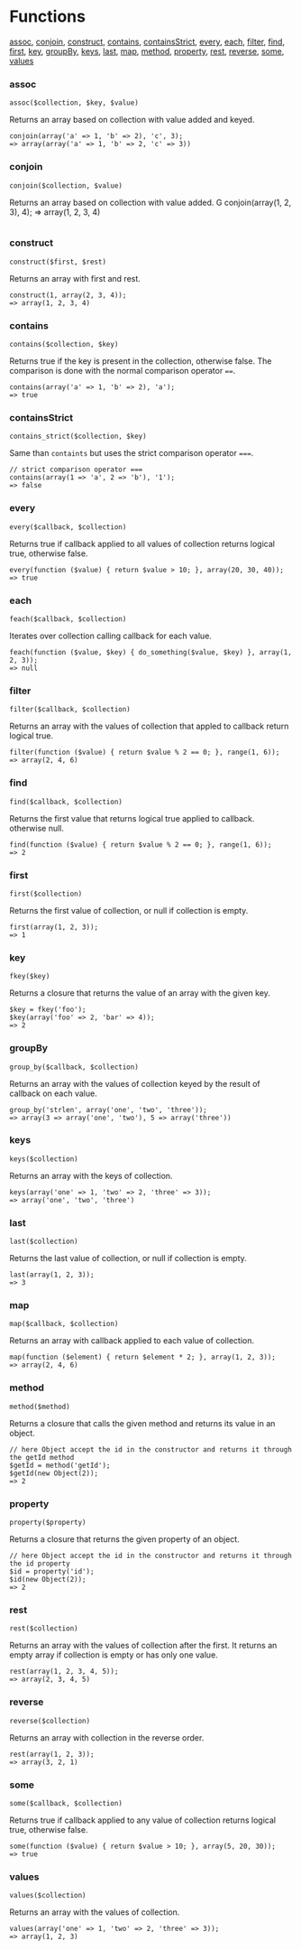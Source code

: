 # Functions

[assoc](#assoc), [conjoin](#conjoin), [construct](#construct), [contains](#contains), [containsStrict](#containsStrict), [every](#every), [each](#each), [filter](#filter), [find](#find), [first](#first), [key](#key), [groupBy](#groupBy), [keys](#keys), [last](#last), [map](#map), [method](#method), [property](#property), [rest](#rest), [reverse](#reverse), [some](#some), [values](#values)

<a name="assoc"></a>
### assoc

`assoc($collection, $key, $value)`

Returns an array based on collection with value added and keyed.

```
conjoin(array('a' => 1, 'b' => 2), 'c', 3);
=> array(array('a' => 1, 'b' => 2, 'c' => 3))
```

<a name="conjoin"></a>
### conjoin

`conjoin($collection, $value)`

Returns an array based on collection with value added.
G
conjoin(array(1, 2, 3), 4);
=> array(1, 2, 3, 4)

```

```

<a name="construct"></a>
### construct

`construct($first, $rest)`

Returns an array with first and rest.

```
construct(1, array(2, 3, 4));
=> array(1, 2, 3, 4)
```

<a name="contains"></a>
### contains

`contains($collection, $key)`

Returns true if the key is present in the collection, otherwise false.
The comparison is done with the normal comparison operator `==`.

```
contains(array('a' => 1, 'b' => 2), 'a');
=> true
```

<a name="containsStrict"></a>
### containsStrict

`contains_strict($collection, $key)`

Same than `containts` but uses the strict comparison operator `===`.

```
// strict comparison operator ===
contains(array(1 => 'a', 2 => 'b'), '1');
=> false
```

<a name="every"></a>
### every

`every($callback, $collection)`

Returns true if callback applied to all values of collection returns logical true, otherwise false.

```
every(function ($value) { return $value > 10; }, array(20, 30, 40));
=> true
```

<a name="each"></a>
### each

`feach($callback, $collection)`

Iterates over collection calling callback for each value.

```
feach(function ($value, $key) { do_something($value, $key) }, array(1, 2, 3));
=> null
```

<a name="filter"></a>
### filter

`filter($callback, $collection)`

Returns an array with the values of collection that appled to callback return logical true.

```
filter(function ($value) { return $value % 2 == 0; }, range(1, 6));
=> array(2, 4, 6)
```

<a name="find"></a>
### find

`find($callback, $collection)`

Returns the first value that returns logical true applied to callback. otherwise null.

```
find(function ($value) { return $value % 2 == 0; }, range(1, 6));
=> 2
```

<a name="first"></a>
### first

`first($collection)`

Returns the first value of collection, or null if collection is empty.

```
first(array(1, 2, 3));
=> 1
```

<a name="key"></a>
### key

`fkey($key)`

Returns a closure that returns the value of an array with the given key.

```
$key = fkey('foo');
$key(array('foo' => 2, 'bar' => 4));
=> 2
```

<a name="groupBy"></a>
### groupBy

`group_by($callback, $collection)`

Returns an array with the values of collection keyed by the result of callback on each value.

```
group_by('strlen', array('one', 'two', 'three'));
=> array(3 => array('one', 'two'), 5 => array('three'))
```

<a name="keys"></a>
### keys

`keys($collection)`

Returns an array with the keys of collection.

```
keys(array('one' => 1, 'two' => 2, 'three' => 3));
=> array('one', 'two', 'three')
```

<a name="last"></a>
### last

`last($collection)`

Returns the last value of collection, or null if collection is empty.

```
last(array(1, 2, 3));
=> 3
```

<a name="map"></a>
### map

`map($callback, $collection)`

Returns an array with callback applied to each value of collection.

```
map(function ($element) { return $element * 2; }, array(1, 2, 3));
=> array(2, 4, 6)
```

<a name="method"></a>
### method

`method($method)`

Returns a closure that calls the given method and returns its value in an object.

```
// here Object accept the id in the constructor and returns it through the getId method
$getId = method('getId');
$getId(new Object(2));
=> 2
```

<a name="property"></a>
### property

`property($property)`

Returns a closure that returns the given property of an object.

```
// here Object accept the id in the constructor and returns it through the id property
$id = property('id');
$id(new Object(2));
=> 2
```

<a name="rest"></a>
### rest

`rest($collection)`

Returns an array with the values of collection after the first.
It returns an empty array if collection is empty or has only one value.

```
rest(array(1, 2, 3, 4, 5));
=> array(2, 3, 4, 5)
```

<a name="reverse"></a>
### reverse

`reverse($collection)`

Returns an array with collection in the reverse order.

```
rest(array(1, 2, 3));
=> array(3, 2, 1)
```

<a name="some"></a>
### some

`some($callback, $collection)`

Returns true if callback applied to any value of collection returns logical true, otherwise false.

```
some(function ($value) { return $value > 10; }, array(5, 20, 30));
=> true
```

<a name="values"></a>
### values

`values($collection)`

Returns an array with the values of collection.

```
values(array('one' => 1, 'two' => 2, 'three' => 3));
=> array(1, 2, 3)
```